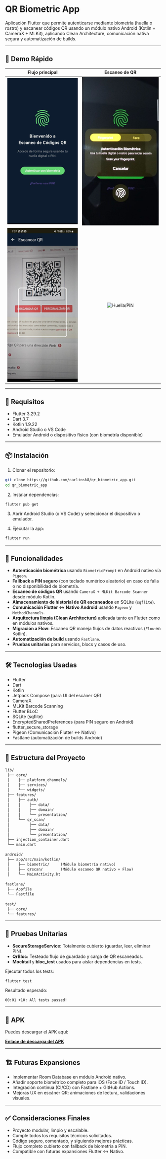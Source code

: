 # QR Biometric App

Aplicación Flutter que permite autenticarse mediante biometría (huella o rostro) y escanear códigos QR usando un módulo nativo Android (Kotlin + CameraX + MLKit), aplicando Clean Architecture, comunicación nativa segura y automatización de builds.

---

## 🎥 Demo Rápido

| Flujo principal | Escaneo de QR |
|:---:|:---:|
| ![Boton Inicial](screenshot/biometric_init.jpg) | ![Biometría](screenshot/biometric.jpg) |
| ![Escaneo QR](screenshot/qr_scan.jpg) | ![Huella/PIN](screenshot/gif_qr_biometric.gif) |

---

## 🚀 Requisitos

- Flutter 3.29.2
- Dart 3.7
- Kotlin 1.9.22
- Android Studio o VS Code
- Emulador Android o dispositivo físico (con biometría disponible)

---

## 📦 Instalación

1. Clonar el repositorio:

```bash
git clone https://github.com/carlinsk8/qr_biometric_app.git
cd qr_biometric_app
```

2. Instalar dependencias:

```bash
flutter pub get
```

3. Abrir Android Studio (o VS Code) y seleccionar el dispositivo o emulador.

4. Ejecutar la app:

```bash
flutter run
```

---

## 📸 Funcionalidades

- **Autenticación biométrica** usando `BiometricPrompt` en Android nativo vía `Pigeon`.
- **Fallback a PIN seguro** (con teclado numérico aleatorio) en caso de falla o no disponibilidad de biometría.
- **Escaneo de códigos QR** usando `CameraX + MLKit Barcode Scanner` desde módulo Kotlin.
- **Almacenamiento de historial de QR escaneados** en SQLite (`sqflite`).
- **Comunicación Flutter ↔️ Nativo Android** usando `Pigeon` y `MethodChannels`.
- **Arquitectura limpia (Clean Architecture)** aplicada tanto en Flutter como en módulos nativos.
- **Migración a Flow**: Escaneo QR maneja flujos de datos reactivos (`Flow` en Kotlin).
- **Automatización de build** usando `Fastlane`.
- **Pruebas unitarias** para servicios, blocs y casos de uso.

---

## 🛠️ Tecnologías Usadas

- Flutter
- Dart
- Kotlin
- Jetpack Compose (para UI del escáner QR)
- CameraX
- MLKit Barcode Scanning
- Flutter BLoC
- SQLite (sqflite)
- EncryptedSharedPreferences (para PIN seguro en Android)
- flutter_secure_storage
- Pigeon (Comunicación Flutter ↔️ Nativo)
- Fastlane (automatización de builds Android)

---

## 🧹 Estructura del Proyecto

```
lib/
 ├── core/
 │    ├── platform_channels/
 │    ├── services/
 │    └── widgets/
 ├── features/
 │    ├── auth/
 │    │    ├── data/
 │    │    ├── domain/
 │    │    └── presentation/
 │    └── qr_scan/
 │         ├── data/
 │         ├── domain/
 │         └── presentation/
 ├── injection_container.dart
 └── main.dart

android/
 ├── app/src/main/kotlin/
 │    ├── biometric/     (Módulo biometría nativo)
 │    ├── qrscan/        (Módulo escaneo QR nativo + Flow)
 │    └── MainActivity.kt

fastlane/
 ├── Appfile
 └── Fastfile

test/
 ├── core/
 └── features/
```

---

## 🧪 Pruebas Unitarias

- **SecureStorageService:** Totalmente cubierto (guardar, leer, eliminar PIN).
- **QrBloc:** Testeado flujo de guardado y carga de QR escaneados.
- **Mocktail** y **bloc_test** usados para aislar dependencias en tests.

Ejecutar todos los tests:

```bash
flutter test
```

Resultado esperado:

```
00:01 +10: All tests passed!
```

---

## 📲 APK

Puedes descargar el APK aquí:

**[Enlace de descarga del APK](https://drive.google.com/file/d/1T-ndKczW8ZdF48PfVr8xdwAFJAK_LiOq/view?usp=sharing)**

---

## 🏗️ Futuras Expansiones

- Implementar Room Database en módulo Android nativo.
- Añadir soporte biométrico completo para iOS (Face ID / Touch ID).
- Integración continua (CI/CD) con Fastlane + GitHub Actions.
- Mejoras UX en escáner QR: animaciones de lectura, validaciones visuales.

---

## ✅ Consideraciones Finales

- Proyecto modular, limpio y escalable.
- Cumple todos los requisitos técnicos solicitados.
- Código seguro, comentado, y siguiendo mejores prácticas.
- Flujo completo cubierto con fallback de biometría a PIN.
- Compatible con futuras expansiones Flutter ↔️ Nativo.

